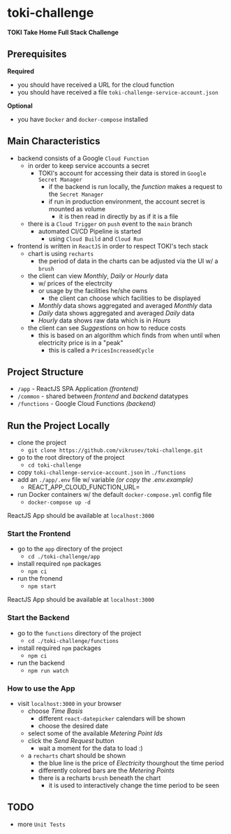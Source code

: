 # toki-challenge

**TOKI Take Home Full Stack Challenge**

## Prerequisites

**Required**

* you should have received a URL for the cloud function
* you should have received a file `toki-challenge-service-account.json`

**Optional**

* you have `Docker` and `docker-compose` installed

## Main Characteristics

* backend consists of a Google `Cloud Function`
    * in order to keep service accounts a secret
        * TOKI's account for accessing their data is stored in `Google Secret Manager`
            * if the backend is run locally, the *function* makes a request to the `Secret Manager`
            * if run in production environment, the account secret is mounted as volume
                * it is then read in directly by as if it is a file
    * there is a `Cloud Trigger` on `push` event to the `main` branch
        * automated CI/CD Pipeline is started
            * using `Cloud Build` and `Cloud Run`
* frontend is written in `ReactJS` in order to respect TOKI's tech stack
    * chart is using `recharts`
        * the period of data in the charts can be adjusted via the UI w/ a `brush`
    * the client can view *Monthly*, *Daily* or *Hourly* data
        * w/ prices of the electrcity
        * or usage by the facilities he/she owns
            * the client can choose which facilities to be displayed
        * *Monthly* data shows aggregated and averaged *Monthly* data
        * *Daily* data shows aggregated and averaged *Daily* data
        * *Hourly* data shows raw data which is in *Hours*
    * the client can see *Suggestions* on how to reduce costs
        * this is based on an algorithm which finds from when until when electricity price is in a "peak"
            * this is called a `PricesIncreasedCycle`

## Project Structure

* `/app` - ReactJS SPA Application *(frontend)*
* `/common` - shared between *frontend* and *backend* datatypes
* `/functions` - Google Cloud Functions *(backend)*

## Run the Project Locally

* clone the project
    * `git clone https://github.com/vikrusev/toki-challenge.git`
* go to the root directory of the project
    * `cd toki-challenge`
* copy `toki-challenge-service-account.json` in `./functions`
* add an `./app/.env` file w/ variable *(or copy the .env.example)*
    * REACT_APP_CLOUD_FUNCTION_URL=<cloud-function-url>
* run Docker containers w/ the default `docker-compose.yml` config file
    * `docker-compose up -d`

ReactJS App should be available at `localhost:3000`

### Start the Frontend

* go to the `app` directory of the project
    * `cd ./toki-challenge/app`
* install required `npm` packages
    * `npm ci`
* run the fronend
    * `npm start`

ReactJS App should be available at `localhost:3000`

### Start the Backend

* go to the `functions` directory of the project
    * `cd ./toki-challenge/functions`
* install required `npm` packages
    * `npm ci`
* run the backend
    * `npm run watch`

### How to use the App

* visit `localhost:3000` in your browser
    * choose *Time Basis*
        * different `react-datepicker` calendars will be shown
        * choose the desired date
    * select some of the available *Metering Point Ids*
    * click the *Send Request* button
        * wait a moment for the data to load :)
    * a `recharts` chart should be shown
        * the blue line is the price of *Electricity* thourghout the time period
        * differently colored bars are the *Metering Points*
        * there is a recharts `brush` beneath the chart
            * it is used to interactively change the time period to be seen

## TODO

* more `Unit Tests`
